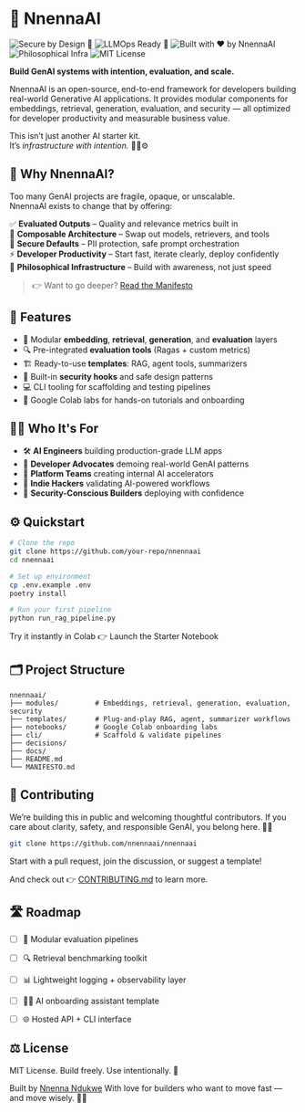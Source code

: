# 🚀 NnennaAI
![Secure by Design 🔐](https://img.shields.io/badge/secure_by_design-🔐-brightgreen)
![LLMOps Ready 🚀](https://img.shields.io/badge/LLMOps_ready-🚀-orange)
![Built with ❤️ by NnennaAI](https://img.shields.io/badge/built%20with-%E2%9D%A4%EF%B8%8F%20by%20NnennaAI-purple)
![Philosophical Infra](https://img.shields.io/badge/Philosophical_Infrastructure-🧠-blueviolet)
![MIT License](https://img.shields.io/badge/License-MIT-lightgrey)

**Build GenAI systems with intention, evaluation, and scale.**

NnennaAI is an open-source, end-to-end framework for developers building real-world Generative AI applications. It provides modular components for embeddings, retrieval, generation, evaluation, and security — all optimized for developer productivity and measurable business value.

This isn’t just another AI starter kit.  
It’s *infrastructure with intention.* 🧠🔐⚙️


## 🌟 Why NnennaAI?

Too many GenAI projects are fragile, opaque, or unscalable.  
NnennaAI exists to change that by offering:

✅ **Evaluated Outputs** – Quality and relevance metrics built in  
🧩 **Composable Architecture** – Swap out models, retrievers, and tools  
🔐 **Secure Defaults** – PII protection, safe prompt orchestration  
⚡ **Developer Productivity** – Start fast, iterate clearly, deploy confidently  
🧠 **Philosophical Infrastructure** – Build with awareness, not just speed

> 👉 Want to go deeper? [Read the Manifesto](./MANIFESTO.md)


## 🔧 Features

- 🧠 Modular **embedding**, **retrieval**, **generation**, and **evaluation** layers  
- 🔍 Pre-integrated **evaluation tools** (Ragas + custom metrics)  
- 🏗️ Ready-to-use **templates**: RAG, agent tools, summarizers  
- 🔐 Built-in **security hooks** and safe design patterns  
- 💻 CLI tooling for scaffolding and testing pipelines  
- 📓 Google Colab labs for hands-on tutorials and onboarding  


## 👩‍💻 Who It's For

- 🛠️ **AI Engineers** building production-grade LLM apps  
- 💬 **Developer Advocates** demoing real-world GenAI patterns  
- 🏢 **Platform Teams** creating internal AI accelerators  
- 🚀 **Indie Hackers** validating AI-powered workflows  
- 🔐 **Security-Conscious Builders** deploying with confidence


## ⚙️ Quickstart

```bash
# Clone the repo
git clone https://github.com/your-repo/nnennaai
cd nnennaai

# Set up environment
cp .env.example .env
poetry install

# Run your first pipeline
python run_rag_pipeline.py
```

Try it instantly in Colab 👉 Launch the Starter Notebook

## 🗂️ Project Structure

```
nnennaai/
├── modules/         # Embeddings, retrieval, generation, evaluation, security
├── templates/       # Plug-and-play RAG, agent, summarizer workflows
├── notebooks/       # Google Colab onboarding labs
├── cli/             # Scaffold & validate pipelines
├── decisions/
├── docs/
├── README.md
└── MANIFESTO.md
```

## 🤝 Contributing

We’re building this in public and welcoming thoughtful contributors.
If you care about clarity, safety, and responsible GenAI, you belong here. 💬✨

```bash
git clone https://github.com/nnennaai/nnennaai
```

Start with a pull request, join the discussion, or suggest a template!

And check out 👉 [CONTRIBUTING.md](./CONTRIBUTING.md) to learn more.

## 🛣️ Roadmap
 - [ ] 🧪 Modular evaluation pipelines

 - [ ] 🔍 Retrieval benchmarking toolkit

 - [ ] 📊 Lightweight logging + observability layer

 - [ ] 👩‍🏫 AI onboarding assistant template

 - [ ] 🌐 Hosted API + CLI interface

## ⚖️ License

MIT License. Build freely. Use intentionally. 🚀

Built by [Nnenna Ndukwe](https://github.com/nnennandukwe/)
With love for builders who want to move fast — and move wisely. 🧠💡
